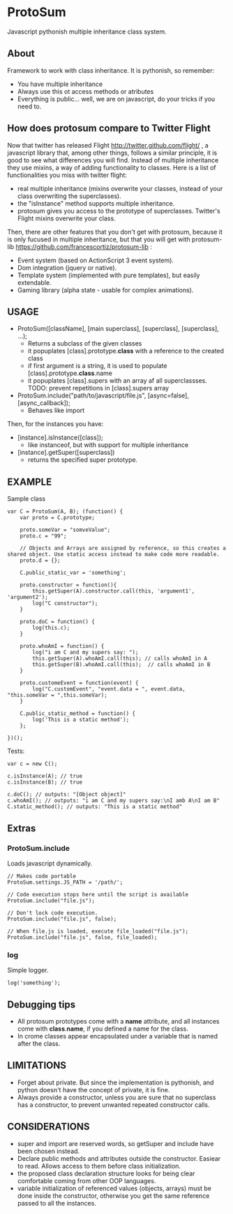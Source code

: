 
ProtoSum
=========

Javascript pythonish multiple inheritance class system.


About
----------------

Framework to work with class inheritance. It is pythonish, so remember:

  - You have multiple inheritance
  - Always use this ot access methods or atributes
  - Everything is public... well, we are on javascript, do your tricks if you need to.
  
 
How does protosum compare to Twitter Flight
---------------
  
Now that twitter has released Flight http://twitter.github.com/flight/ , a javascript library that, among other things, follows a similar principle, it is good to see what differences you will find.
Instead of multiple inheritance they use mixins, a way of adding functionality to classes. Here is a list of functionalities you miss with twitter flight:

- real multiple inheritance (mixins overwrite your classes, instead of your class overwriting the superclasses).
- the "isInstance" method supports multiple inheritance.
- protosum gives you access to the prototype of superclasses. Twitter's Flight mixins overwrite your class.

Then, there are other features that you don't get with protosum, because it is only fucused in multiple inheritance, but that you will get with protosum-lib https://github.com/francescortiz/protosum-lib :

- Event system (based on ActionScript 3 event system).
- Dom integration (jquery or native).
- Template system (implemented with pure templates), but easily extendable.
- Gaming library (alpha state - usable for complex animations).


USAGE
-----------

- ProtoSum([className], [main superclass], [superclass], [superclass], ...);
  * Returns a subclass of the given classes
  * it popuplates [class].prototype.__class__ with a reference to the created class
  * if first argument is a string, it is used to populate [class].prototype.__class__.name
  * it popuplates [class].supers with an array af all superclassses.
    TODO: prevent repetitions in [class].supers array
- ProtoSum.include("path/to/javascript/file.js", [async=false], [async_callback]);
  * Behaves like import
  
Then, for the instances you have:

- [instance].isInstance([class]);
  * like instanceof, but with support for multiple inheritance
- [instance].getSuper([superclass])
  * returns the specified super prototype.

  
EXAMPLE
----------------

Sample class

    var C = ProtoSum(A, B); (function() {
        var proto = C.prototype;

        proto.someVar = "somveValue";
        proto.c = "99";

        // Objects and Arrays are assigned by reference, so this creates a shared object. Use static access instead to make code more readable.
        proto.d = {};

        C.public_static_var = 'something';
        
        proto.constructor = function(){
            this.getSuper(A).constructor.call(this, 'argument1', 'argument2');
            log("C constructor");
        }

        proto.doC = function() {
            log(this.c);
        }

        proto.whoAmI = function() {
            log("i am C and my supers say: ");
            this.getSuper(A).whoAmI.call(this); // calls whoAmI in A
            this.getSuper(B).whoAmI.call(this);  // calls whoAmI in B
        }
        
        proto.customeEvent = function(event) {
            log("C.customEvent", "event.data = ", event.data, "this.someVar = ",this.someVar);
        }

        C.public_static_method = function() {
            log('This is a static method');
        };

    })();


Tests:

    var c = new C();

    c.isInstance(A); // true
    c.isInstance(B); // true

    c.doC(); // outputs: "[Object object]"
    c.whoAmI(); // outputs: "i am C and my supers say:\nI amb A\nI am B"
    C.static_method(); // outputs: "This is a static method"


Extras
-----------

### ProtoSum.include
Loads javascript dynamically.

    // Makes code portable
    ProtoSum.settings.JS_PATH = '/path/';

    // Code execution stops here until the script is available
    ProtoSum.include("file.js");

    // Don't lock code execution.
    ProtoSum.include("file.js", false); 

    // When file.js is loaded, execute file_loaded("file.js");
    ProtoSum.include("file.js", false, file_loaded); 
    
### log
Simple logger.

    log('something');
    

Debugging tips
-------------------

- All protosum prototypes come with a __name__ attribute, and all instances come with __class__.__name__, if you defined a name for the class.
- In crome classes appear encapsulated under a variable that is named after the class.


LIMITATIONS
-------------

- Forget about private. But since the implementation is pythonish, and python doesn't
  have the concept of private, it is fine.
- Always provide a constructor, unless you are sure that no superclass has a
  constructor, to prevent unwanted repeated constructor calls.


CONSIDERATIONS
-----------------------------

- super and import are reserved words, so getSuper and include have been chosen instead.
- Declare public methods and attributes outside the constructor. Easiear to read. Allows
  access to them before class initialization.
- the proposed class declaration structure looks for being clear comfortable coming from
  other OOP languages.
- variable initialization of referenced values (objects, arrays) must be done inside the constructor, otherwise you get the same
  reference passed to all the instances.
